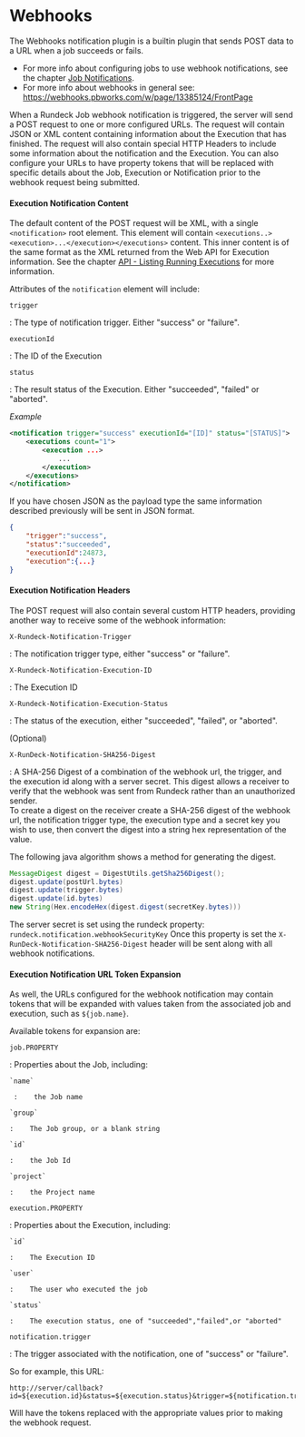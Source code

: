 # Webhooks

The Webhooks notification plugin is a builtin plugin that sends POST data to a URL when a job succeeds or fails.

- For more info about configuring jobs to use webhook notifications, see the chapter [Job Notifications](#job-notifications).
- For more info about webhooks in general see: <https://webhooks.pbworks.com/w/page/13385124/FrontPage>

When a Rundeck Job webhook notification is triggered, the server will send a POST request to one or more configured URLs. The request will contain JSON or XML content containing information about the Execution that has finished. The request will also contain special HTTP Headers to include some information about the notification and the Execution. You can also configure your URLs to have property tokens that will be replaced with specific details about the Job, Execution or Notification prior to the webhook request being submitted.

#### Execution Notification Content

The default content of the POST request will be XML, with a single `<notification>` root element. This element will contain `<executions..><execution>...</execution></executions>` content. This inner content is of the same format as the XML returned from the Web API for Execution information. See the chapter [API - Listing Running Executions](/api/index.md#listing-running-executions) for more information.

Attributes of the `notification` element will include:

`trigger`

: The type of notification trigger. Either "success" or "failure".

`executionId`

: The ID of the Execution

`status`

: The result status of the Execution. Either "succeeded", "failed" or "aborted".

_Example_

```xml
<notification trigger="success" executionId="[ID]" status="[STATUS]">
    <executions count="1">
        <execution ...>
            ...
        </execution>
    </executions>
</notification>
```

If you have chosen JSON as the payload type the same information described previously will be sent in JSON format.

```json
{
    "trigger":"success",
    "status":"succeeded",
    "executionId":24873,
    "execution":{...}
}
```

#### Execution Notification Headers

The POST request will also contain several custom HTTP headers, providing another way to receive some of the webhook information:

`X-Rundeck-Notification-Trigger`

: The notification trigger type, either "success" or "failure".

`X-Rundeck-Notification-Execution-ID`

: The Execution ID

`X-Rundeck-Notification-Execution-Status`

: The status of the execution, either "succeeded", "failed", or "aborted".

(Optional)

`X-RunDeck-Notification-SHA256-Digest`

: A SHA-256 Digest of a combination of the webhook url, the trigger, and the execution id along with a server secret.
This digest allows a receiver to verify that the webhook was sent from Rundeck rather than an unauthorized sender.  
To create a digest on the receiver create a SHA-256 digest of the webhook url, the notification trigger type, the execution type and a secret key you wish to use,
then convert the digest into a string hex representation of the value.

The following java algorithm shows a method for generating the digest.
```java
MessageDigest digest = DigestUtils.getSha256Digest();
digest.update(postUrl.bytes)
digest.update(trigger.bytes)
digest.update(id.bytes)
new String(Hex.encodeHex(digest.digest(secretKey.bytes)))
```

The server secret is set using the rundeck property: `rundeck.notification.webhookSecurityKey`
Once this property is set the `X-RunDeck-Notification-SHA256-Digest` header will be sent along with all webhook notifications.

#### Execution Notification URL Token Expansion

As well, the URLs configured for the webhook notification may contain tokens that will be expanded with values taken from the associated job and execution, such as `${job.name}`.

Available tokens for expansion are:

`job.PROPERTY`

: Properties about the Job, including:

    `name`

     :    the Job name

    `group`

    :    The Job group, or a blank string

    `id`

    :    the Job Id

    `project`

    :    the Project name

`execution.PROPERTY`

: Properties about the Execution, including:

    `id`

    :    The Execution ID

    `user`

    :    The user who executed the job

    `status`

    :    The execution status, one of "succeeded","failed",or "aborted"

`notification.trigger`

: The trigger associated with the notification, one of "success" or "failure".

So for example, this URL:

    http://server/callback?id=${execution.id}&status=${execution.status}&trigger=${notification.trigger}

Will have the tokens replaced with the appropriate values prior to making the webhook request.
